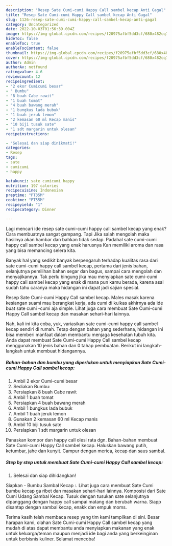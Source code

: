 ```yaml
---
description: "Resep Sate Cumi-cumi Happy Call sambel kecap Anti Gagal"
title: "Resep Sate Cumi-cumi Happy Call sambel kecap Anti Gagal"
slug: 1126-resep-sate-cumi-cumi-happy-call-sambel-kecap-anti-gagal
category: Uncategorized
date: 2022-10-03T01:56:39.004Z
image: https://img-global.cpcdn.com/recipes/f20975afbf5dd3cf/680x482cq70/sate-cumi-cumi-happy-call-sambel-kecap-foto-resep-utama.jpg
hideToc: false
enableToc: true
enableTocContent: false
thumbnail: https://img-global.cpcdn.com/recipes/f20975afbf5dd3cf/680x482cq70/sate-cumi-cumi-happy-call-sambel-kecap-foto-resep-utama.jpg
cover: https://img-global.cpcdn.com/recipes/f20975afbf5dd3cf/680x482cq70/sate-cumi-cumi-happy-call-sambel-kecap-foto-resep-utama.jpg
author: Admin
authorAv: notfound
ratingvalue: 4.6
reviewcount: 12
recipeingredient:
- "2 ekor Cumicumi besar"
- " Bumbu"
- "8 buah Cabe rawit"
- "1 buah tomat"
- "4 buah bawang merah"
- "1 bungkus lada bubuk"
- "1 buah jeruk lemon"
- "2 kemasan 60 ml Kecap manis"
- "10 biji tusuk sate"
- "1 sdt margarin untuk olesan"
recipeinstructions:

- "Selesai dan siap dinikmati!"
categories:
- Resep
tags:
- sate
- cumicumi
- happy

katakunci: sate cumicumi happy 
nutrition: 197 calories
recipecuisine: Indonesian
preptime: "PT35M"
cooktime: "PT55M"
recipeyield: "1"
recipecategory: Dinner

---
```



Lagi mencari ide resep sate cumi-cumi happy call sambel kecap yang enak? Cara membuatnya sangat gampang. Tapi Jika salah mengolah maka hasilnya akan hambar dan bahkan tidak sedap. Padahal sate cumi-cumi happy call sambel kecap yang enak harusnya Kan memiliki aroma dan rasa yang bisa memancing selera kita.


Banyak hal yang sedikit banyak berpengaruh terhadap kualitas rasa dari sate cumi-cumi happy call sambel kecap, pertama dari jenis bahan, selanjutnya pemilihan bahan segar dan bagus, sampai cara mengolah dan menyajikannya. Tak perlu bingung jika mau menyiapkan sate cumi-cumi happy call sambel kecap yang enak di mana pun kamu berada, karena asal sudah tahu caranya maka hidangan ini dapat jadi sajian spesial.

Resep Sate Cumi-cumi Happy Call sambel kecap. Males masak karena kesiangan suami mau berangkat kerja, ada cumi di kulkas akhirnya ada ide buat sate cumi -cumi aja simple. Lihat juga cara membuat Sate Cumi-cumi Happy Call sambel kecap dan masakan sehari-hari lainnya.


Nah, kali ini kita coba, yuk, variasikan sate cumi-cumi happy call sambel kecap sendiri di rumah. Tetap dengan bahan yang sederhana, hidangan ini bisa memberi manfaat dalam membantu menjaga kesehatan tubuh kita. Anda dapat membuat Sate Cumi-cumi Happy Call sambel kecap menggunakan 10 jenis bahan dan 0 tahap pembuatan. Berikut ini langkah-langkah untuk membuat hidangannya.

<!--inarticleads1-->

##### Bahan-bahan dan bumbu yang diperlukan untuk menyiapkan Sate Cumi-cumi Happy Call sambel kecap:

1. Ambil 2 ekor Cumi-cumi besar
1. Sediakan  Bumbu:
1. Persiapkan 8 buah Cabe rawit
1. Ambil 1 buah tomat
1. Persiapkan 4 buah bawang merah
1. Ambil 1 bungkus lada bubuk
1. Ambil 1 buah jeruk lemon
1. Gunakan 2 kemasan 60 ml Kecap manis
1. Ambil 10 biji tusuk sate
1. Persiapkan 1 sdt margarin untuk olesan


Panaskan kompor dan happy call olesi rata dgn. Bahan-bahan membuat Sate Cumi-cumi Happy Call sambel kecap. Haluskan bawang putih, ketumbar, jahe dan kunyit. Campur dengan merica, kecap dan saus sambal. 

<!--inarticleads2-->

##### Step by step untuk membuat Sate Cumi-cumi Happy Call sambel kecap:


1. Selesai dan siap dihidangkan!

Siapkan - Bumbu Sambal Kecap :. Lihat juga cara membuat Sate Cumi bumbu kecap ga ribet dan masakan sehari-hari lainnya. Komposisi dari Sate Cumi Udang Sambal Kecap. Tusuk dengan tusukan sate selanjutnya dipanggang dengan happy call sampai matang dan berubah warna. Siapp disantap dengan sambal kecap, enakk dan empuk moms. 

Terima kasih telah membaca resep yang tim kami tampilkan di sini. Besar harapan kami, olahan Sate Cumi-cumi Happy Call sambel kecap yang mudah di atas dapat membantu anda menyiapkan makanan yang enak untuk keluarga/teman maupun menjadi ide bagi anda yang berkeinginan untuk berbisnis kuliner. Selamat mencoba!
